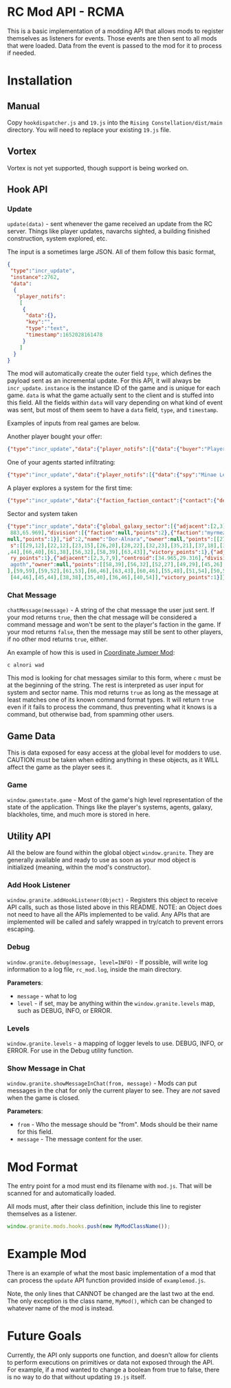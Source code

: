 RC Mod API - RCMA
===========
This is a basic implementation of a modding API that allows mods to register themselves as listeners for events. Those
events are then sent to all mods that were loaded. Data from the event is passed to the mod for it to process if needed.

# Installation
## Manual
Copy `hookdispatcher.js` and `19.js` into the `Rising Constellation/dist/main` directory. You will need to replace your
existing `19.js` file.

## Vortex
Vortex is not yet supported, though support is being worked on.

## Hook API

### Update
`update(data)` - sent whenever the game received an update from the RC server. Things like player updates, navarchs sighted,
 a building finished construction, system explored, etc.

The input is a sometimes large JSON. All of them follow this basic format,
```json
{
 "type":"incr_update",
 "instance":2762,
 "data":
  {
   "player_notifs":
    [
     {
      "data":{},
      "key":"",
      "type":"text",
      "timestamp":1652028161478
     }
    ]
  }
}
```

The mod will automatically create the outer field `type`, which defines the payload sent as an incremental update. For 
this API, it will always be `incr_update`. `instance` is the instance ID of the game and is unique for each game. `data`
is what the game actually sent to the client and is stuffed into this field. All the fields within `data` will vary
depending on what kind of event was sent, but most of them seem to have a `data` field, `type`, and `timestamp`. 

Examples of inputs from real games are below.

Another player bought your offer:
```json
{"type":"incr_update","data":{"player_notifs":[{"data":{"buyer":"PlayerUsername","offer_id":4802},"key":"offer_sold","system_id":null,"type":"text","id":0,"timestamp":1652028161478}]},"instance":2762}
```

One of your agents started infiltrating:
```json
{"type":"incr_update","data":{"player_notifs":[{"data":{"spy":"Minae Leytan","system":"Alnafis"},"key":"infiltration_started","system_id":390,"type":"text","id":0,"timestamp":1649259148656}]},"instance":2713}
```

A player explores a system for the first time:
```json
{"type":"incr_update","data":{"faction_faction_contact":{"contact":{"details":{"explorer":[{"reason":"PlayerUsername","value":1}]},"minimum":[],"value":1},"system_id":486,"receivedAt":1648730186741}},"instance":2713}
```

Sector and system taken
```json
{"type":"incr_update","data":{"global_galaxy_sector":[{"adjacent":[2,3],"centroid":[14.436,12.453],"division":[{"faction":null,"points":4}],"id":0,"name":"Atyoku","owner":"synelle","points":[[18,20],[23,15],[22,12],[17,9],[13,4],[8,8],[6,13],[14,18],[18,20]],"victory_points":1},{"adjacent":[4,5],"centroid":[68.
 883,65.969],"division":[{"faction":null,"points":2},{"faction":"myrmezir","points":1}],"id":1,"name":"Margavak","owner":"myrmezir","points":[[77,68],[76,65],[73,61],[66,58],[62,63],[63,69],[63,71],[69,73],[71,73],[77,68]],"victory_points":1},{"adjacent":[0,6,9],"centroid":[25.644,30.469],"division":[{"faction":
null,"points":1}],"id":2,"name":"Dor-Alnara","owner":null,"points":[[27,29],[21,24],[19,22],[18,20],[14,18],[15,21],[17,27],[20,29],[26,33],[27,37],[33,39],[35,40],[38,38],[34,34],[27,29]],"victory_points":1},{"adjacent":[0,6,7],"centroid":[28.892,17.414],"division":[],"id":3,"name":"Byukan","owner":null,"point
 s":[[29,12],[22,12],[23,15],[26,20],[28,22],[32,23],[35,21],[37,18],[31,17],[29,12]],"victory_points":1},{"adjacent":[1,7,8],"centroid":[67.527,48.525],"division":[{"faction":"myrmezir","points":1}],"id":4,"name":"Tyaniroi","owner":"myrmezir","points":[[63,43],[66,46],[66,53],[66,58],[73,61],[74,56],[73,50],[71
,44],[66,40],[61,38],[56,32],[58,39],[63,43]],"victory_points":1},{"adjacent":[1,8,9],"centroid":[56.091,64.514],"division":[{"faction":"myrmezir","points":2},{"faction":null,"points":1}],"id":5,"name":"Asharia","owner":"myrmezir","points":[[59,69],[63,69],[62,63],[59,61],[50,59],[50,62],[51,68],[59,69]],"victo
 ry_points":1},{"adjacent":[2,3,7,9],"centroid":[34.965,29.316],"division":[],"id":6,"name":"Lum Hen","owner":null,"points":[[35,21],[32,23],[31,26],[34,34],[38,38],[39,35],[37,29],[35,21]],"victory_points":2},{"adjacent":[3,4,6],"centroid":[44.781,28.53],"division":[{"faction":null,"points":2}],"id":7,"name":"M
 agoth","owner":null,"points":[[58,39],[56,32],[52,27],[49,29],[45,26],[44,25],[40,19],[37,18],[35,21],[37,29],[43,34],[49,35],[51,32],[54,36],[58,39]],"victory_points":1},{"adjacent":[4,5,9],"centroid":[57.379,52.478],"division":[{"faction":null,"points":2}],"id":8,"name":"Covaris","owner":null,"points":[[59,61
],[59,59],[59,52],[61,53],[66,46],[63,43],[60,46],[55,48],[51,54],[50,59],[59,61]],"victory_points":2},{"adjacent":[2,5,6,8],"centroid":[42.484,49.593],"division":[{"faction":null,"points":2}],"id":9,"name":"Senteya","owner":null,"points":[[40,54],[42,55],[45,56],[49,63],[51,68],[50,62],[50,59],[51,54],[45,53],
 [44,46],[45,44],[38,38],[35,40],[36,46],[40,54]],"victory_points":1}]},"instance":2705}
```

### Chat Message
`chatMessage(message)` - A string of the chat message the user just sent. If your mod returns `true`, then the chat
message will be considered a command message and won't be sent to the player's faction in the game. If your mod returns
`false`, then the message may still be sent to other players, if no other mod returns `true`, either.

An example of how this is used in [Coordinate Jumper Mod](https://github.com/grnt426/RC_Mod_CameraChat):

```text
c alnori wad
```

This mod is looking for chat messages similar to this form, where `c` must be at the beginning of the string. The rest
is interpreted as user input for system and sector name. This mod returns `true` as long as the message at least
matches one of its known command format types. It will return `true` even if it fails to process the command, thus preventing what it knows is a command, but otherwise bad, from spamming other users.

## Game Data
This is data exposed for easy access at the global level for modders to use. CAUTION must be taken when editing anything in these objects, as it WILL affect the game as the player sees it.

### Game
`window.gamestate.game` - Most of the game's high level representation of the state of the application. Things like the player's systems, agents, galaxy, blackholes, time, and much more is stored in here.

## Utility API

All the below are found within the global object `window.granite`. They are generally available and ready to use as soon as your mod object is initialized (meaning, within the mod's constructor).

### Add Hook Listener
`window.granite.addHookListener(Object)` - Registers this object to receive API calls, such as those listed above in this README. NOTE: an Object does not need to have all the APIs implemented to be valid. Any APIs that are implemented will be called and safely wrapped in try/catch to prevent errors escaping.

### Debug
`window.granite.debug(message, level=INFO)` - If possible, will write log information to a log file, `rc_mod.log`,
inside the main directory. 

**Parameters**:
* `message` - what to log
* `level` - if set, may be anything within the `window.granite.levels` map, such as DEBUG, INFO, or ERROR.

### Levels
`window.granite.levels` - a mapping of logger levels to use. DEBUG, INFO, or ERROR. For use in the Debug utility
function.

### Show Message in Chat
`window.granite.showMessageInChat(from, message)` - Mods can put messages in the chat for only the current player to see. They are *not* saved when the game is closed.

**Parameters**:
* `from` - Who the message should be "from". Mods should be their name for this field.
* `message` - The message content for the user.

Mod Format
===========
The entry point for a mod must end its filename with `mod.js`. That will be scanned for and automatically loaded.

All mods must, after their class definition, include this line to register themselves as a listener.

```js
window.granite.mods.hooks.push(new MyModClassName());
```

Example Mod
==========
There is an example of what the most basic implementation of a mod that can process the `update` API function provided
inside of `examplemod.js`.

Note, the only lines that CANNOT be changed are the last two at the end. The only exception is the class name,
`MyMod()`, which can be changed to whatever name of the mod is instead.

Future Goals
============

Currently, the API only supports one function, and doesn't allow for clients to perform executions on primitives or data
not exposed through the API. For example, if a mod wanted to change a boolean from true to false, there is no way to
do that without updating `19.js` itself.
